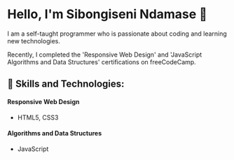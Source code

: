 # Hello, I'm Sibongiseni Ndamase 👋

I am a self-taught programmer who is passionate about coding and learning new technologies. 

Recently, I completed the 'Responsive Web Design' and 'JavaScript Algorithms and Data Structures' certifications on freeCodeCamp.



## 🚀 Skills and Technologies:

#### Responsive Web Design

-   HTML5, CSS3

#### Algorithms and Data Structures

-   JavaScript




























<!--
**DevNdamase/DevNdamase** is a ✨ _special_ ✨ repository because its `README.md` (this file) appears on your GitHub profile.

Here are some ideas to get you started:

- 🔭 I’m currently working on ...
- 🌱 I’m currently learning ...
- 👯 I’m looking to collaborate on ...
- 🤔 I’m looking for help with ...
- 💬 Ask me about ...
- 📫 How to reach me: ...
- 😄 Pronouns: ...
- ⚡ Fun fact: ...
-->
